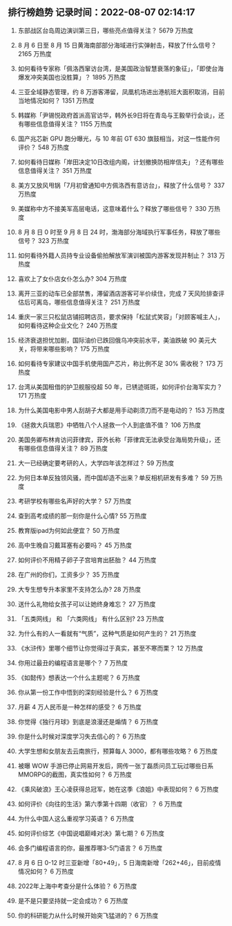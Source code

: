 
## 排行榜趋势 记录时间：2022-08-07 02:14:17
  
  1. 东部战区台岛周边演训第三日，哪些亮点值得关注？ 5679 万热度
    
  2. 8 月 6 日至 8 月 15 日黄海南部部分海域进行实弹射击，释放了什么信号？ 2165 万热度
    
  3. 如何看待专家称「佩洛西窜访台湾，是美国政治智慧衰落的象征」，「即使台海爆发冲突美国也没胜算」？ 1895 万热度
    
  4. 三亚全域静态管理，约 8 万游客滞留，凤凰机场进出港航班大面积取消，目前当地情况如何？ 1351 万热度
    
  5. 韩媒称「尹锡悦政府首派高官访华，韩外长9日将在青岛与王毅举行会谈」，还有哪些信息值得关注？ 1155 万热度
    
  6. 国产兆芯新 GPU 跑分曝光，与 10 年前 GT 630 旗鼓相当，对这一性能作何评价？ 548 万热度
    
  7. 如何看待日媒称「岸田决定10日改组内阁，计划撤换防相岸信夫」？还有哪些信息值得关注？ 351 万热度
    
  8. 美方又放风甩锅「7月初曾通知中方佩洛西有意访台」，释放了什么信号？ 337 万热度
    
  9. 美媒称中方不接美军高层电话，这意味着什么？释放了哪些信号？ 330 万热度
    
  10. 8 月 8 日 0 时至 9 月 8 日 24 时，渤海部分海域执行军事任务，释放了哪些信号？ 323 万热度
    
  11. 如何看待外籍人员持专业设备偷拍解放军演训被国内游客发现并制止？ 313 万热度
    
  12. 喜欢上了女仆店女仆怎么办? 304 万热度
    
  13. 离开三亚的动车已全部禁售，滞留酒店游客可半价续住，完成 7 天风险排查评估后可离岛，哪些信息值得关注？ 251 万热度
    
  14. 重庆一家三只松鼠店铺招聘店员，要求保持「松鼠式笑容」「对顾客喊主人」，如何看待这种企业文化？ 240 万热度
    
  15. 经济衰退担忧加剧，国际油价已跌回俄乌冲突前水平，美油跌破 90 美元大关，将带来哪些影响？ 175 万热度
    
  16. 如何看待专家建议中国手机使用国产芯片，称比例不足 30% 需收税？ 173 万热度
    
  17. 台湾从美国租借的护卫舰服役超 50 年，已锈迹斑斑，如何评价台海军实力？ 171 万热度
    
  18. 为什么美国电影中男人刮胡子大都是用手动剃须刀而不是电动的？ 153 万热度
    
  19. 《拯救大兵瑞恩》中牺牲八个人拯救一个人到底值不值？ 106 万热度
    
  20. 美国务卿布林肯访问菲律宾，菲外长称「菲律宾无法承受台海局势升级」，还有哪些信息值得关注？ 89 万热度
    
  21. 大一已经确定要考研的人，大学四年该怎样过？ 59 万热度
    
  22. 为何日本单反独领风骚，而中国却造不出来？单反相机研发有多难？ 59 万热度
    
  23. 考研学校有哪些名声好的大学？ 57 万热度
    
  24. 查到高考成绩的那一刻你是什么心情? 55 万热度
    
  25. 教育版ipad为何如此便宜？ 50 万热度
    
  26. 高中生晚自习戴耳塞有必要吗？ 45 万热度
    
  27. 如何评价不用精子卵子子宫培育出胚胎？ 44 万热度
    
  28. 在广州的你们，工资多少？ 35 万热度
    
  29. 大专生想专升本家里不支持怎么办? 28 万热度
    
  30. 送什么礼物给女孩子可以让她终身难忘？ 27 万热度
    
  31. 「五类网线」 和 「六类网线」 有什么区别? 23 万热度
    
  32. 为什么有的人一看就有“气质”，这种气质是如何产生的？ 21 万热度
    
  33. 《水浒传》里哪个细节让你觉得过于真实，甚至不寒而栗？ 12 万热度
    
  34. 你用过最丑的编程语言是哪个？ 7 万热度
    
  35. 《如懿传》想表达一个什么主题呢？ 6 万热度
    
  36. 你从第一份工作中悟到的深刻经验是什么？ 6 万热度
    
  37. 月薪 4 万人民币是一种怎样的感受？ 6 万热度
    
  38. 你觉得《独行月球》到底是浪漫还是煽情？ 6 万热度
    
  39. 你是什么时候对深度学习失去信心的？ 6 万热度
    
  40. 大学生想和女朋友去云南旅行，预算每人 3000，都有哪些攻略？ 6 万热度
    
  41. 被曝 WOW  手游已停止网易开发后，网传一张丁磊质问员工玩过哪些日系MMORPG的截图，真实性如何？ 6 万热度
    
  42. 《乘风破浪》王心凌获得总冠军，她在这季《浪姐》中表现如何？ 6 万热度
    
  43. 如何评价《向往的生活》第六季第十四期（收官）？ 6 万热度
    
  44. 为什么中国人这么重视学习英语？ 6 万热度
    
  45. 如何评价综艺《中国说唱巅峰对决》第七期？ 6 万热度
    
  46. 会多门编程语言的你，最推荐哪3-5门语言？ 6 万热度
    
  47. 8 月 6 日 0-12 时三亚新增「80+49」，5 日海南新增「262+46」，目前疫情情况如何？ 6 万热度
    
  48. 2022年上海中考查分是什么体验？ 6 万热度
    
  49. 是不是只要坚持就一定会成功？ 6 万热度
    
  50. 你的科研能力从什么时候开始突飞猛进的？ 6 万热度
    